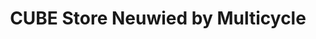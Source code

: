 ---
title: "CUBE Store Neuwied by Multicycle"
url: /neuwied/cube-store-neuwied-by-multicycle/
shop: Fahrrad
---